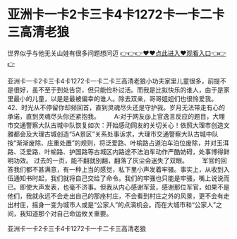 # 亚洲卡一卡2卡三卡4卡1272卡一卡二卡三高清老狼
世界似乎与他无关山娃有很多问题想问迈
<a href="https://github.com/zchuit/pxmid/issues/2">👉👉👉♥♥点此进入♥观看入口👈👉👉</a>

亚洲卡一卡2卡三卡4卡1272卡一卡二卡三高清老狼小功夫家里儿童很多，前提不是很好，虽不至于到处告贷，但只能俭朴过活。而我是比拟快乐的谁人，由于是家里最小的儿童，以是是最被偏幸的谁人。除去双亲，哥哥姐姐们也很怜爱我。
	42、时光从不停留你却频回首，直到灵魂尽头还是守护我。岁月无法带走有心的承诺，直到灵魂尽头你还紧抱我。
　　A:对于网友@上官逸言反应的题目，大理市交通警察大队古城中队恢复如次：开始感动网友的关切关心！依照大理市创造文雅都会及大理古城创造“5A景区”关系处事诉求，大理市交通警察大队古城中队按“渐渐废除、庄重处置”的规则，将泛爱路、叶榆路占道泊车泊位废除，并对玉洱路、泛爱路、叶榆路、护国路等古城区内路途不法泊车动作严酷妨碍，处事博得鲜明功效。
	过去的一页，能不翻就别翻，翻落了灰尘会迷失了双眼。
　　军官的回答我们都不甚满意，有一种上当的感觉，私下里小声发着牢骚。事实上，从收到入伍通知书时起，我们就将自己交给了命令。我们的牢骚也只能是牢骚，嘴上说说而已。即使大声发表，也毫不济事。但我从内心感谢军营，感谢那位军官，如果不是他们，我就永远不会走出自己的那座村庄，不会看到村庄之外的风景，更不会有走出村庄，摇身一变为城市人或是“公家人”的点滴机会。而在大城市和“公家人”之间，我知道那个对自己命运攸关重要。

亚洲卡一卡2卡三卡4卡1272卡一卡二卡三高清老狼
